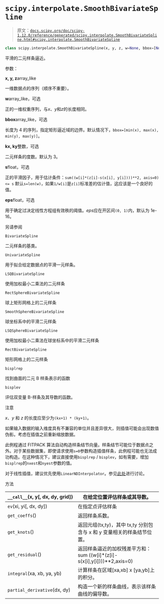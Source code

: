 # `scipy.interpolate.SmoothBivariateSpline`

> 原文：[`docs.scipy.org/doc/scipy-1.12.0/reference/generated/scipy.interpolate.SmoothBivariateSpline.html#scipy.interpolate.SmoothBivariateSpline`](https://docs.scipy.org/doc/scipy-1.12.0/reference/generated/scipy.interpolate.SmoothBivariateSpline.html#scipy.interpolate.SmoothBivariateSpline)

```py
class scipy.interpolate.SmoothBivariateSpline(x, y, z, w=None, bbox=[None, None, None, None], kx=3, ky=3, s=None, eps=1e-16)
```

平滑的二元样条逼近。

参数：

**x, y, z**array_like

一维数据点的序列（顺序不重要）。

**w**array_like，可选

正的一维权重序列，与*x*、*y*和*z*的长度相同。

**bbox**array_like，可选

长度为 4 的序列，指定矩形逼近域的边界。默认情况下，`bbox=[min(x), max(x), min(y), max(y)]`。

**kx, ky**整数，可选

二元样条的度数。默认为 3。

**s**float，可选

正的平滑因子，用于估计条件：`sum((w[i]*(z[i]-s(x[i], y[i])))**2, axis=0) <= s` 默认`s=len(w)`，如果`1/w[i]`是`z[i]`标准差的估计值，这应该是一个良好的值。

**eps**float，可选

用于确定过决定线性方程组有效秩的阈值。*eps*应在开区间`(0, 1)`内，默认为 1e-16。

另请参阅

`BivariateSpline`

二元样条的基类。

`UnivariateSpline`

用于拟合给定数据点的平滑一元样条。

`LSQBivariateSpline`

使用加权最小二乘法的二元样条

`RectSphereBivariateSpline`

球上矩形网格上的二元样条

`SmoothSphereBivariateSpline`

球坐标系中的平滑二元样条

`LSQSphereBivariateSpline`

使用加权最小二乘法在球坐标系中的平滑二元样条

`RectBivariateSpline`

矩形网格上的二元样条

`bisplrep`

找到曲面的二元 B 样条表示的函数

`bisplev`

评估双变量 B-样条及其导数的函数。

注意

*x*、*y* 和 *z* 的长度应至少为`(kx+1) * (ky+1)`。

如果输入数据的输入维度具有不兼容的单位并且差异很大，则插值可能会出现数值伪影。考虑在插值之前重新缩放数据。

此例程通过 FITPACK 算法自动构造样条结节向量。样条结节可能位于数据点之外。对于某些数据集，即使请求使用`s=0`参数构造插值样条，此例程可能也无法成功构造。在这种情况下，建议直接使用`bisplrep` / `bisplev`，如有需要，增加`bisplrep`的`nxest`和`nyest`参数的值。

对于线性插值，建议优先使用`LinearNDInterpolator`。参见[此处](https://gist.github.com/ev-br/8544371b40f414b7eaf3fe6217209bff)进行讨论。

方法

| `__call__`(x, y[, dx, dy, grid]) | 在给定位置评估样条或其导数。 |
| --- | --- |
| `ev`(xi, yi[, dx, dy]) | 在指定点评估样条 |
| `get_coeffs`() | 返回样条系数。 |
| `get_knots`() | 返回元组(tx,ty)，其中 tx,ty 分别包含与 x 和 y 变量相关的样条结节位置。 |
| `get_residual`() | 返回样条逼近的加权残差平方和：sum ((w[i]*(z[i]-s(x[i],y[i])))**2,axis=0) |
| `integral`(xa, xb, ya, yb) | 计算样条在区域[xa,xb] x [ya,yb]上的积分。 |
| `partial_derivative`(dx, dy) | 构造一个新的样条曲线，表示该样条曲线的偏导数。 |
